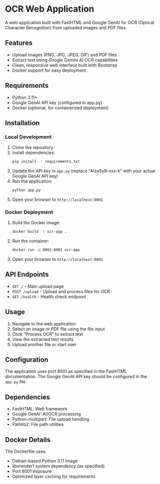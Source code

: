 # OCR Web Application

A web application built with FastHTML and Google GenAI for OCR (Optical Character Recognition) from uploaded images and PDF files.

## Features

- Upload images (PNG, JPG, JPEG, GIF) and PDF files
- Extract text using Google Gemini AI OCR capabilities
- Clean, responsive web interface built with Bootstrap
- Docker support for easy deployment

## Requirements

- Python 3.11+
- Google GenAI API key (configured in app.py)
- Docker (optional, for containerized deployment)

## Installation

### Local Development

1. Clone the repository
2. Install dependencies:
   ```bash
   pip install -r requirements.txt
   ```
3. Update the API key in `app.py` (replace "AIzaSyB-xxx-k" with your actual Google GenAI API key)
4. Run the application:
   ```bash
   python app.py
   ```
5. Open your browser to `http://localhost:8001`

### Docker Deployment

1. Build the Docker image:
   ```bash
   docker build -t ocr-app .
   ```
2. Run the container:
   ```bash
   docker run -p 8001:8001 ocr-app
   ```
3. Open your browser to `http://localhost:8001`

## API Endpoints

- `GET /` - Main upload page
- `POST /upload` - Upload and process files for OCR
- `GET /health` - Health check endpoint

## Usage

1. Navigate to the web application
2. Select an image or PDF file using the file input
3. Click "Process OCR" to extract text
4. View the extracted text results
5. Upload another file or start over

## Configuration

The application uses port 8001 as specified in the FastHTML documentation. The Google GenAI API key should be configured in the `app.py` file.

## Dependencies

- FastHTML: Web framework
- Google GenAI: AI/OCR processing
- Python-multipart: File upload handling
- Pathlib2: File path utilities

## Docker Details

The Dockerfile uses:
- Debian-based Python 3.11 image
- libxrender1 system dependency (as specified)
- Port 8001 exposure
- Optimized layer caching for requirements
